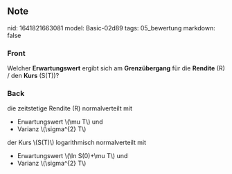 ## Note
nid: 1641821663081
model: Basic-02d89
tags: 05_bewertung
markdown: false

### Front
Welcher <b>Erwartungswert</b> ergibt sich am <b>Grenzübergang</b>
für die <b>Rendite</b> \(R\) / den <b>Kurs</b> \(S(T)\)?

### Back
die zeitstetige Rendite \(R\) normalverteilt mit
<ul>
  <li>Erwartungswert \(\mu T\) und
  <li>Varianz \(\sigma^{2} T\)
</ul>der Kurs \(S(T)\) logarithmisch normalverteilt mit
<ul>
  <li>Erwartungswert \(\ln S(0)+\mu T\) und
  <li>Varianz \(\sigma^{2} T\)
</ul>
